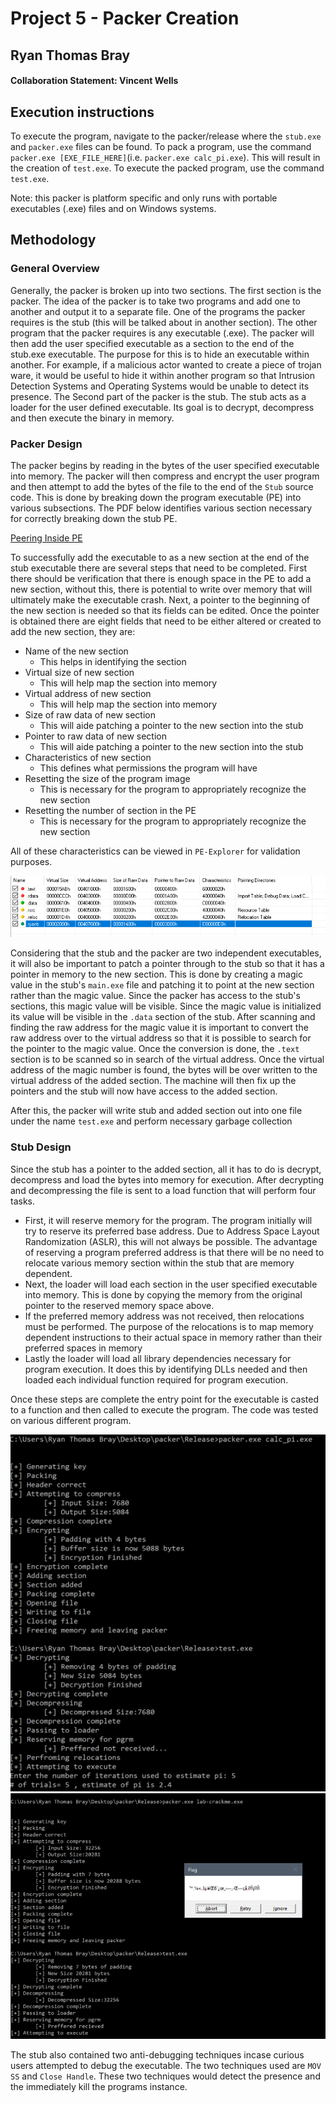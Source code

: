 # Project 5 - Packer Creation
## Ryan Thomas Bray

#### Collaboration Statement: Vincent Wells 

## Execution instructions
To execute the program, navigate to the packer/release where the `stub.exe` and `packer.exe` files can be found.  To pack a program, use the command `packer.exe [EXE_FILE_HERE]`(i.e. `packer.exe calc_pi.exe`).  This will result in the creation of `test.exe`.  To execute the packed program, use the command `test.exe`. 

Note: this packer is platform specific and only runs with portable executables (.exe) files and on Windows systems.

## Methodology

### General Overview
Generally, the packer is broken up into two sections.  The first section is the packer.  The idea of the packer is to take two programs and add one to another and output it to a separate file.  One of the programs the packer requires is the stub (this will be talked about in another section).  The other program that the packer requires is any executable (.exe).  The packer will then add the user specified executable as a section to the end of the stub.exe executable.  The purpose for this is to hide an executable within another.  For example, if a malicious actor wanted to create a piece of trojan ware, it would be useful to hide it within another program so that Intrusion Detection Systems and Operating Systems would be unable to detect its presence.  The Second part of the packer is the stub.  The stub acts as a loader for the user defined executable.  Its goal is to decrypt, decompress and then execute the binary in memory.

### Packer Design
The packer begins by reading in the bytes of the user specified executable into memory.  The packer will then compress and encrypt the user program and then attempt to add the bytes of the file to the end of the `Stub` source code.  This is done by breaking down the program executable (PE) into various subsections.  The PDF below identifies various section necessary for correctly breaking down the stub PE.  

[Peering Inside PE](imgs/pe.pdf "Peering Inside PE")

To successfully add the executable to as a new section at the end of the stub executable there are several steps that need to be completed.  First there should be verification that there is enough space in the PE to add a new section, without this, there is potential to write over memory that will ultimately make the executable crash.  Next, a pointer to the beginning of the new section is needed so that its fields can be edited.  Once the pointer is obtained there are eight fields that need to be either altered or created to add the new section, they are:

- Name of the new section
    - This helps in identifying the section
- Virtual size of new section
    - This will help map the section into memory
- Virtual address of new section
    - This will help map the section into memory
- Size of raw data of new section
    - This will aide patching a pointer to the new section into the stub
- Pointer to raw data of new section
    - This will aide patching a pointer to the new section into the stub
- Characteristics of new section
    - This defines what permissions the program will have
- Resetting the size of the program image
    - This is necessary for the program to appropriately recognize the new section
- Resetting the number of section in the PE
    - This is necessary for the program to appropriately recognize the new section

All of these characteristics can be viewed in `PE-Explorer` for validation purposes.

![alt text](imgs/sections.png "Added section")

Considering that the stub and the packer are two independent executables, it will also be important to patch a pointer through to the stub so that it has a pointer in memory to the new section.  This is done by creating a magic value in the stub's `main.exe` file and patching it to point at the new section rather than the magic value.  Since the packer has access to the stub's sections, this magic value will be visible.  Since the magic value is initialized its value will be visible in the `.data` section of the stub.  After scanning and finding the raw address for the magic value it is important to convert the raw address over to the virtual address so that it is possible to search for the pointer to the magic value.  Once the conversion is done, the `.text` section is to be scanned so in search of the virtual address.  Once the virtual address of the magic number is found, the bytes will be over written to the virtual address of the added section.  The machine will then fix up the pointers and the stub will now have access to the added section.  

After this, the packer will write stub and added section out into one file under the name `test.exe` and perform necessary garbage collection

### Stub Design
Since the stub has a pointer to the added section, all it has to do is decrypt, decompress and load the bytes into memory for execution.  After decrypting and decompressing the file is sent to a load function that will perform four tasks.

- First, it will reserve memory for the program.  The program initially will try to reserve its preferred base address.  Due to Address Space Layout Randomization (ASLR), this will not always be possible.  The advantage of reserving a program preferred address is that there will be no need to relocate various memory section within the stub that are memory dependent.
- Next, the loader will load each section in the user specified executable into memory.  This is done by copying the memory from the original pointer to the reserved memory space above.
- If the preferred memory address was not received, then relocations must be performed.  The purpose of the relocations is to map memory dependent instructions to their actual space in memory rather than their preferred spaces in memory
- Lastly the loader will load all library dependencies necessary for program execution.  It does this by identifying DLLs needed and then loaded each individual function required for program execution.

Once these steps are complete the entry point for the executable is casted to a function and then called to execute the program.  The code was tested on various different program.

![alt text](imgs/calcpi.png "calc_pi.exe")
![alt text](imgs/crackme.png "crackme.exe")

The stub also contained two anti-debugging techniques incase curious users attempted to debug the executable.  The two techniques used are `MOV SS` and `Close Handle`.  These two techniques would detect the presence and the immediately kill the programs instance.  

